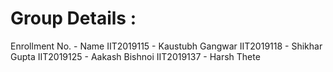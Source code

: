 # Group Details : 
Enrollment No. - Name
IIT2019115 - Kaustubh Gangwar
IIT2019118 - Shikhar Gupta
IIT2019125 - Aakash Bishnoi
IIT2019137 - Harsh Thete
